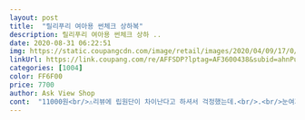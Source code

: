 ```yaml
---
layout: post 
title:  "릴리푸리 여아용 썬체크 상하복" 
description: 릴리푸리 여아용 썬체크 상하 ..
date: 2020-08-31 06:22:51 
img: https://static.coupangcdn.com/image/retail/images/2020/04/09/17/0/ed1b74d2-766c-470a-b7e2-56ebb6b99e03.jpg 
linkUrl: https://link.coupang.com/re/AFFSDP?lptag=AF3600438&subid=ahnPublicAsk&pageKey=1458786184&itemId=2510367578&vendorItemId=70503428353&traceid=V0-113-b9a4d9cc7bc04b39 
categories: [1004] 
color: FF6F00 
price: 7700 
author: Ask View Shop 
cont:  "11000원<br/>⚠️리뷰에 립원단이 차이난다고 하셔서 걱정했는데.<br/>.<br/>눈여겨 보지않은 티가 잘나는 편은 아나네요<br/>⚠️바지색샅ㅣ상이 너무 예쁜거같애요 쨍하니 실물색이 더 예버요 아이도 바지가 치마같다며 좋아합니다<br/>⚠️원단이 얇아보이긴하나 세탁시 질ㅣ잘 마를것같애요  시원햐대요<br/>⚠️키110에 몸무게 20이라 그런지 품이 딱 맞아요<br/>고객센터에서 판매자에게 문의하라해서 남겼는데 답도 없으시고해서 그냥 결국 반품했어요.<br/>.<br/>넥 부분이라 너무 튀어서 아쉽네요.<br/><br/>딴 옷이랑 매치도 잘되구요<br/>바디랑 립 원단이 다르다쳐도 너무 백색으로 튀어서 저렴이 같아요 ㅠㅠ<br/>색감도 좋고 특히 바지가 넘 예뻐요^^<br/>이거 불량인가요 아니면 원래 이런건가요?<br/>추가<br/>티셔츠랑 바지 너무 예쁜데... <br/><br/>티셔츠의 립 매칭이 상세이미지와 너무 다르네요.<br/><br/>" 
---
```

